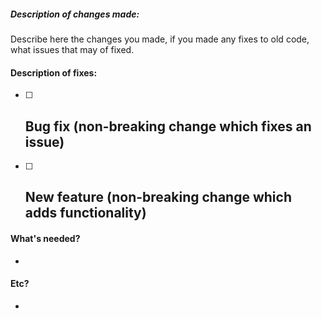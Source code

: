 ##### Description of changes made:

Describe here the changes you made, if you made any fixes to old code, what issues that may of fixed.

#### Description of fixes:

- [ ] Bug fix (non-breaking change which fixes an issue)
  -
- [ ] New feature (non-breaking change which adds functionality)
  -
#### What's needed?
-
#### Etc?
-
